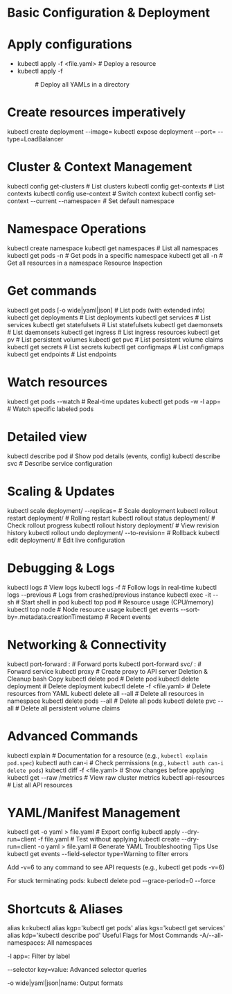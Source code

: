 # Basic Configuration & Deployment

# Apply configurations
- kubectl apply -f <file.yaml>          # Deploy a resource
- kubectl apply -f <dir/>         # Deploy all YAMLs in a directory

# Create resources imperatively
kubectl create deployment <name> --image=<image>
kubectl expose deployment <name> --port=<port> --type=LoadBalancer

# Cluster & Context Management
kubectl config get-clusters           # List clusters
kubectl config get-contexts            # List contexts
kubectl config use-context <context>   # Switch context
kubectl config set-context --current --namespace=<ns> # Set default namespace

# Namespace Operations
kubectl create namespace <ns-name>
kubectl get namespaces                 # List all namespaces
kubectl get pods -n <ns-name>          # Get pods in a specific namespace
kubectl get all -n <ns-name>           # Get all resources in a namespace
Resource Inspection

# Get commands
kubectl get pods [-o wide|yaml|json]   # List pods (with extended info)
kubectl get deployments               # List deployments
kubectl get services                  # List services
kubectl get statefulsets              # List statefulsets
kubectl get daemonsets                # List daemonsets
kubectl get ingress                   # List ingress resources
kubectl get pv                        # List persistent volumes
kubectl get pvc                       # List persistent volume claims
kubectl get secrets                   # List secrets
kubectl get configmaps                # List configmaps
kubectl get endpoints                 # List endpoints

# Watch resources
kubectl get pods --watch              # Real-time updates
kubectl get pods -w -l app=<label>    # Watch specific labeled pods

# Detailed view
kubectl describe pod <pod-name>       # Show pod details (events, config)
kubectl describe svc <service-name>   # Describe service configuration

# Scaling & Updates
kubectl scale deployment/<name> --replicas=<number>  # Scale deployment
kubectl rollout restart deployment/<name>           # Rolling restart
kubectl rollout status deployment/<name>           # Check rollout progress
kubectl rollout history deployment/<name>          # View revision history
kubectl rollout undo deployment/<name> --to-revision=<number>  # Rollback
kubectl edit deployment/<name>                    # Edit live configuration

# Debugging & Logs
kubectl logs <pod-name>               # View logs
kubectl logs -f <pod-name>            # Follow logs in real-time
kubectl logs --previous <pod-name>    # Logs from crashed/previous instance
kubectl exec -it <pod-name> -- sh     # Start shell in pod
kubectl top pod <pod-name>            # Resource usage (CPU/memory)
kubectl top node                       # Node resource usage
kubectl get events --sort-by=.metadata.creationTimestamp  # Recent events

# Networking & Connectivity
kubectl port-forward <pod-name> <local-port>:<pod-port>  # Forward ports
kubectl port-forward svc/<service> <local-port>:<service-port> # Forward service
kubectl proxy                        # Create proxy to API server
Deletion & Cleanup
bash
Copy
kubectl delete pod <pod-name>         # Delete pod
kubectl delete deployment <name>      # Delete deployment
kubectl delete -f <file.yaml>         # Delete resources from YAML
kubectl delete all --all             # Delete all resources in namespace
kubectl delete pods --all            # Delete all pods
kubectl delete pvc --all             # Delete all persistent volume claims

# Advanced Commands
kubectl explain <resource>           # Documentation for a resource (e.g., `kubectl explain pod.spec`)
kubectl auth can-i <verb> <resource> # Check permissions (e.g., `kubectl auth can-i delete pods`)
kubectl diff -f <file.yaml>          # Show changes before applying
kubectl get --raw /metrics           # View raw cluster metrics
kubectl api-resources               # List all API resources

# YAML/Manifest Management
kubectl get <resource> <name> -o yaml > file.yaml  # Export config
kubectl apply --dry-run=client -f file.yaml        # Test without applying
kubectl create <resource> <name> --dry-run=client -o yaml > file.yaml # Generate YAML
Troubleshooting Tips
Use kubectl get events --field-selector type=Warning to filter errors

Add -v=6 to any command to see API requests (e.g., kubectl get pods -v=6)

For stuck terminating pods: kubectl delete pod <name> --grace-period=0 --force

# Shortcuts & Aliases
alias k=kubectl
alias kgp='kubectl get pods'
alias kgs='kubectl get services'
alias kdp='kubectl describe pod'
Useful Flags for Most Commands
-A/--all-namespaces: All namespaces

-l app=<label>: Filter by label

--selector key=value: Advanced selector queries

-o wide|yaml|json|name: Output formats
